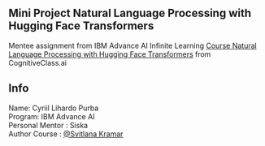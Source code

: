 ## Mini Project Natural Language Processing with Hugging Face Transformers 
Mentee assignment from IBM Advance AI Infinite Learning
[Course Natural Language Processing with Hugging Face Transformers](https://apps.cognitiveclass.ai/learning/course/course-v1:IBM+GPXX0AIAEN+v1) from CognitiveClass.ai

## Info
Name: Cyriil Lihardo Purba\
Program: IBM Advance AI\
Personal Mentor : Siska\
Author Course : [@Svitlana Kramar](www.linkedin.com/in/svitlana-kramar)
